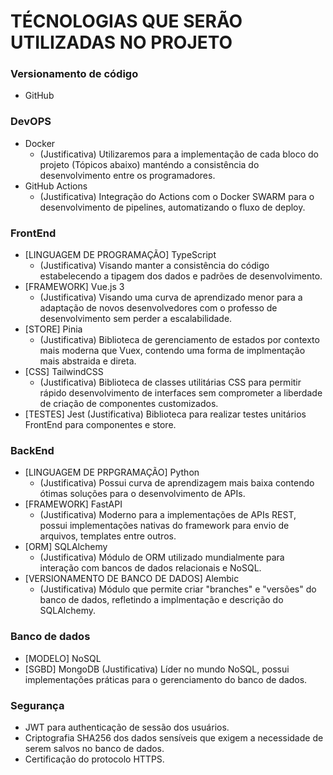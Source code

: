 # TÉCNOLOGIAS QUE SERÃO UTILIZADAS NO PROJETO

### Versionamento de código
- GitHub

### DevOPS 
- Docker
    * (Justificativa) Utilizaremos para a implementação de cada bloco do projeto (Tópicos abaixo) manténdo a consistência do desenvolvimento entre os programadores.
- GitHub Actions
    * (Justificativa) Integração do Actions com o Docker SWARM para o desenvolvimento de pipelines, automatizando o fluxo de deploy.

### FrontEnd
- [LINGUAGEM DE PROGRAMAÇÃO] TypeScript
    * (Justificativa) Visando manter a consistência do código estabelecendo a tipagem dos dados e padrões de desenvolvimento.
- [FRAMEWORK] Vue.js 3 
    * (Justificativa) Visando uma curva de aprendizado menor para a adaptação de novos desenvolvedores com o professo de desenvolvimento sem perder a escalabilidade.
- [STORE] Pinia
    * (Justificativa) Biblioteca de gerenciamento de estados por contexto mais moderna que Vuex, contendo uma forma de implmentação mais abstraida e direta. 
- [CSS] TailwindCSS
    * (Justificativa) Biblioteca de classes utilitárias CSS para permitir rápido desenvolvimento de interfaces sem comprometer a liberdade de criação de componentes customizados.
- [TESTES] Jest
    (Justificativa) Biblioteca para realizar testes unitários FrontEnd para componentes e store.

### BackEnd
- [LINGUAGEM DE PRPGRAMAÇÃO] Python
    * (Justificativa) Possui curva de aprendizagem mais baixa contendo ótimas soluções para o desenvolvimento de APIs.
- [FRAMEWORK] FastAPI
    * (Justificativa) Moderno para a implementações de APIs REST, possui implementações nativas do framework para envio de arquivos, templates entre outros.
- [ORM] SQLAlchemy
    * (Justificativa) Módulo de ORM utilizado mundialmente para interação com bancos de dados relacionais e NoSQL.
- [VERSIONAMENTO DE BANCO DE DADOS] Alembic
    * (Justificativa) Módulo que permite criar "branches" e "versões" do banco de dados, refletindo a implmentação e descrição do SQLAlchemy.

### Banco de dados
- [MODELO] NoSQL
- [SGBD] MongoDB
    (Justificativa) Líder no mundo NoSQL, possui implementações práticas para o gerenciamento do banco de dados.

### Segurança
- JWT para authenticação de sessão dos usuários.
- Criptografia SHA256 dos dados sensíveis que exigem a necessidade de serem salvos no banco de dados.
- Certificação do protocolo HTTPS.
